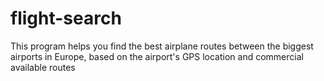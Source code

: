 # flight-search
This program helps you find the best airplane routes between the biggest airports in Europe, based on the airport's GPS location and commercial available routes
